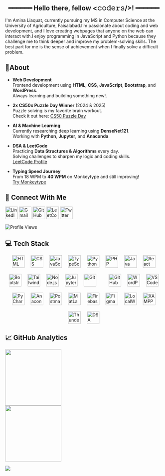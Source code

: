 <h2 align="center">
  ━━━━━━  Hello there, fellow <𝚌𝚘𝚍𝚎𝚛𝚜/>!  ━━━━━━ 
</h2>

I'm Amina Liaquat, currently pursuing my MS in Computer Science at the University of Agriculture, Faisalabad.I’m passionate about coding and web development, and I love creating webpages that anyone on the web can interact with.I enjoy programming in JavaScript and Python because they challenge me to think deeper and improve my problem-solving skills. The best part for me is the sense of achievement when I finally solve a difficult problem.

 ## 🌟About  <br> 
- **Web Development**  
  Frontend development using **HTML**, **CSS**, **JavaScript**, **Bootstrap**, and **WordPress**.  
  Always learning and building something new!.

- **2x CS50x Puzzle Day Winner** (2024 & 2025)  
  Puzzle solving is my favorite brain workout.  
  Check it out here: [CS50 Puzzle Day](https://ik.imagekit.io/fjchcwc5f/WhatsApp\%20Image\%202025-07-06\%20at\%2010.53.51\%20AM.jpeg?updatedAt=1751781535212)

- **AI & Machine Learning**  
  Currently researching deep learning  using **DenseNet121**.  
  Working with **Python**, **Jupyter**, and **Anaconda**.

- **DSA & LeetCode**  
  Practicing **Data Structures & Algorithms** every day.  
  Solving challenges to sharpen my logic and coding skills.  
  [LeetCode Profile](https://leetcode.com/u/amina_liaquat04/)

- **Typing Speed Journey**  
  From 18 WPM to **40 WPM** on Monkeytype and still improving!  
   [Try Monkeytype](https://monkeytype.com)

## 🔗 Connect With Me

<p>
  <a href="https://www.linkedin.com/in/amina-liaquat/" target="_blank"><img src="https://img.icons8.com/color/48/linkedin.png" width="40" alt="LinkedIn"/></a>
  <a href="mailto:aminaliaquat41@gmail.com"><img src="https://img.icons8.com/color/48/gmail-new.png" width="40" alt="Gmail"/></a>
  <a href="https://github.com/amina-liaquat56" target="_blank"><img src="https://img.icons8.com/ios-glyphs/48/github.png" width="40" alt="GitHub"/></a>
  <a href="https://leetcode.com/u/amina_liaquat04/" target="_blank"><img src="https://img.icons8.com/external-tal-revivo-color-tal-revivo/48/external-level-up-your-coding-skills-and-quickly-land-a-job-logo-color-tal-revivo.png" width="40" alt="LeetCode"/></a>
  <a href="https://x.com/amina_liaquat25?t=Be-rDRLeOSfyuYqXyrKIAw&s=08" target="_blank"><img src="https://img.icons8.com/color/48/twitter--v1.png" width="40" alt="Twitter"/></a>
</p>

<p>
  <img src="https://komarev.com/ghpvc/?username=amina-liaquat56&style=flat-square&color=9b59b6" alt="Profile Views"/>  
</p>

## 💻 Tech Stack  

<div  style="display: flex; flex-wrap: wrap; justify-content: center; gap: 20px;">  

<!-- Languages -->
<img src="https://cdn.jsdelivr.net/gh/devicons/devicon/icons/html5/html5-original.svg" width="40" title="HTML"/>  
<img src="https://cdn.jsdelivr.net/gh/devicons/devicon/icons/css3/css3-original.svg" width="40" title="CSS"/>  
<img src="https://cdn.jsdelivr.net/gh/devicons/devicon/icons/javascript/javascript-original.svg" width="40" title="JavaScript"/>  
<img src="https://cdn.jsdelivr.net/gh/devicons/devicon/icons/typescript/typescript-original.svg" width="40" title="TypeScript"/>  
<img src="https://cdn.jsdelivr.net/gh/devicons/devicon/icons/python/python-original.svg" width="40" title="Python"/>  
<img src="https://cdn.jsdelivr.net/gh/devicons/devicon/icons/php/php-original.svg" width="40" title="PHP"/>  
<img src="https://cdn.jsdelivr.net/gh/devicons/devicon/icons/java/java-original.svg" width="40" title="Java"/>  

<!-- Frameworks -->
<img src="https://cdn.jsdelivr.net/gh/devicons/devicon/icons/react/react-original.svg" width="40" title="React"/>  
<img src="https://cdn.jsdelivr.net/gh/devicons/devicon/icons/bootstrap/bootstrap-original.svg" width="40" title="Bootstrap"/>  
<img src="https://www.svgrepo.com/show/374118/tailwind.svg" width="40" title="Tailwind CSS"/>  
<img src="https://cdn.jsdelivr.net/gh/devicons/devicon/icons/nodejs/nodejs-original.svg" width="40" title="Node.js"/>  

<!-- Tools -->
<img src="https://cdn.jsdelivr.net/gh/devicons/devicon/icons/jupyter/jupyter-original.svg" width="40" title="Jupyter"/>  
<img src="https://cdn.jsdelivr.net/gh/devicons/devicon/icons/git/git-original.svg" width="40" title="Git"/>  <br>
<img src="https://cdn.jsdelivr.net/gh/devicons/devicon/icons/github/github-original.svg" width="40" title="GitHub"/>  
<img src="https://cdn.jsdelivr.net/gh/devicons/devicon/icons/wordpress/wordpress-original.svg" width="40" title="WordPress"/>  
<img src="https://cdn.jsdelivr.net/gh/devicons/devicon/icons/vscode/vscode-original.svg" width="40" title="VS Code"/>  
<img src="https://cdn.jsdelivr.net/gh/devicons/devicon/icons/pycharm/pycharm-original.svg" width="40" title="PyCharm"/>  
<img src="https://cdn.jsdelivr.net/gh/devicons/devicon/icons/anaconda/anaconda-original.svg" width="40" title="Anaconda"/>  
<img src="https://www.vectorlogo.zone/logos/getpostman/getpostman-icon.svg" width="40" title="Postman"/>  

<!-- Others -->
<img src="https://upload.wikimedia.org/wikipedia/commons/2/21/Matlab_Logo.png" width="40" title="MatLab"/>  
<img src="https://cdn.jsdelivr.net/gh/devicons/devicon/icons/firebase/firebase-plain.svg" width="40" title="Firebase"/>  
<img src="https://cdn.jsdelivr.net/gh/devicons/devicon/icons/figma/figma-original.svg" width="40" title="Figma"/>  
<img src="https://localwp.com/wp-content/uploads/2021/01/local-lightning-icon.png" width="40" title="LocalWP"/>  
<img src="https://www.apachefriends.org/images/xampp-logo-ac950edf.svg" width="40" title="XAMPP"/>  
<img src="https://avatars.githubusercontent.com/u/164544218?s=200&v=4" width="40" title="Thunder Client"/>  
<img src="https://encrypted-tbn0.gstatic.com/images?q=tbn:ANd9GcTLueaRJsD38b32MAw93xzUa7Pftq_l8BUDOw&s" width="40" title="DSA"/>  

</div>  

## 📈 GitHub Analytics  

<p>  
  <a href="https://github.com/amina-liaquat56">  
    <img height="180em" src="https://github-readme-stats.vercel.app/api?username=amina-liaquat56&show_icons=true&include_all_commits=true&count_private=true&hide_border=true&title_color=9b59b6&icon_color=9b59b6&text_color=ffffff&bg_color=000000"/> <br> 
    <img height="180em" src="https://github-readme-stats.vercel.app/api/top-langs/?username=amina-liaquat56&layout=compact&langs_count=10&hide_border=true&title_color=9b59b6&text_color=ffffff&bg_color=000000"/>  
  </a>  
</p>  

<p>  
  <img src="https://github-readme-streak-stats.herokuapp.com/?user=amina-liaquat56&hide_border=true&ring=9b59b6&fire=9b59b6&currStreakLabel=9b59b6&sideLabels=ffffff&sideNums=ffffff&currStreakNum=ffffff&dates=aaaaaa&background=000000"/>  
</p>  
